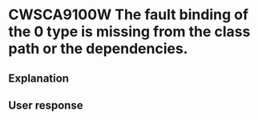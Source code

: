 # CWSCA9100W The fault binding of the 0 type is missing from the class path or the dependencies.

## Explanation

## User response